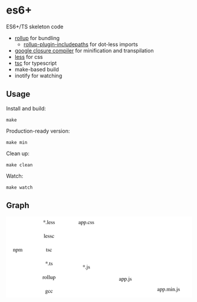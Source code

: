 # es6+

ES6+/TS skeleton code

  - [rollup](https://rollupjs.org/) for bundling
    - [rollup-plugin-includepaths](https://github.com/dot-build/rollup-plugin-includepaths) for dot-less imports
  - [google closure compiler](https://developers.google.com/closure/compiler) for minification and transpilation
  - [less](https://github.com/less/less.js) for css
  - [tsc](https://www.typescriptlang.org/docs) for typescript
  - make-based build
  - inotify for watching

## Usage

Install and build:

```
make
```

Production-ready version:

```
make min
```

Clean up:

```
make clean
```

Watch:

```
make watch
```

## Graph

![](.dot/build.svg)
